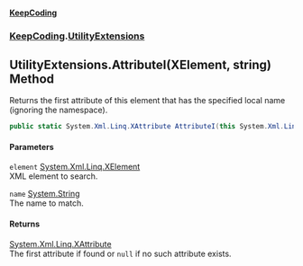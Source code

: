 #### [KeepCoding](index.md 'index')
### [KeepCoding](KeepCoding.md 'KeepCoding').[UtilityExtensions](UtilityExtensions.md 'KeepCoding.UtilityExtensions')
## UtilityExtensions.AttributeI(XElement, string) Method
Returns the first attribute of this element that has the specified local name (ignoring the namespace).
```csharp
public static System.Xml.Linq.XAttribute AttributeI(this System.Xml.Linq.XElement element, string name);
```
#### Parameters
<a name='KeepCoding_UtilityExtensions_AttributeI(System_Xml_Linq_XElement_string)_element'></a>
`element` [System.Xml.Linq.XElement](https://docs.microsoft.com/en-us/dotnet/api/System.Xml.Linq.XElement 'System.Xml.Linq.XElement')  
XML element to search.
  
<a name='KeepCoding_UtilityExtensions_AttributeI(System_Xml_Linq_XElement_string)_name'></a>
`name` [System.String](https://docs.microsoft.com/en-us/dotnet/api/System.String 'System.String')  
The name to match.
  
#### Returns
[System.Xml.Linq.XAttribute](https://docs.microsoft.com/en-us/dotnet/api/System.Xml.Linq.XAttribute 'System.Xml.Linq.XAttribute')  
The first attribute if found or `null` if no such attribute exists.

